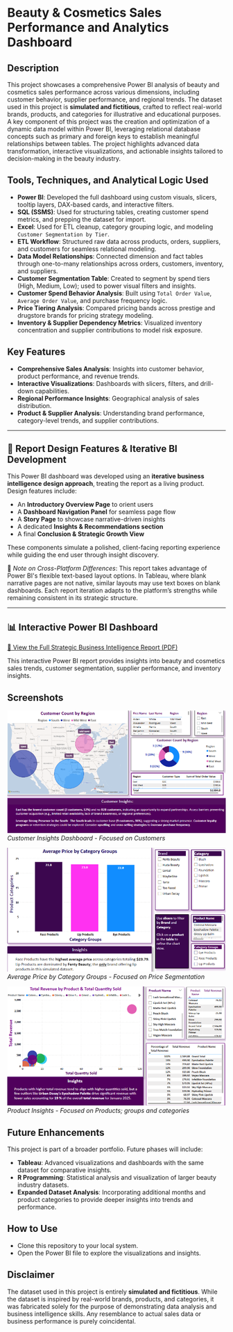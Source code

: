 # Beauty & Cosmetics Sales Performance and Analytics Dashboard

## Description
This project showcases a comprehensive Power BI analysis of beauty and cosmetics sales performance across various dimensions, including customer behavior, supplier performance, and regional trends. The dataset used in this project is **simulated and fictitious**, crafted to reflect real-world brands, products, and categories for illustrative and educational purposes. A key component of this project was the creation and optimization of a dynamic data model within Power BI, leveraging relational database concepts such as primary and foreign keys to establish meaningful relationships between tables. The project highlights advanced data transformation, interactive visualizations, and actionable insights tailored to decision-making in the beauty industry.

## Tools, Techniques, and Analytical Logic Used

- **Power BI**: Developed the full dashboard using custom visuals, slicers, tooltip layers, DAX-based cards, and interactive filters.
- **SQL (SSMS)**: Used for structuring tables, creating customer spend metrics, and prepping the dataset for import.
- **Excel**: Used for ETL cleanup, category grouping logic, and modeling `Customer Segmentation by Tier`.
- **ETL Workflow**: Structured raw data across products, orders, suppliers, and customers for seamless relational modeling.
- **Data Model Relationships**: Connected dimension and fact tables through one-to-many relationships across orders, customers, inventory, and suppliers.
- **Customer Segmentation Table**: Created to segment by spend tiers (High, Medium, Low); used to power visual filters and insights.
- **Customer Spend Behavior Analysis**: Built using `Total Order Value`, `Average Order Value`, and purchase frequency logic.
- **Price Tiering Analysis**: Compared pricing bands across prestige and drugstore brands for pricing strategy modeling.
- **Inventory & Supplier Dependency Metrics**: Visualized inventory concentration and supplier contributions to model risk exposure.


## Key Features
- **Comprehensive Sales Analysis**: Insights into customer behavior, product performance, and revenue trends.
- **Interactive Visualizations**: Dashboards with slicers, filters, and drill-down capabilities.
- **Regional Performance Insights**: Geographical analysis of sales distribution.
- **Product & Supplier Analysis**: Understanding brand performance, category-level trends, and supplier contributions.

---
## 📐 Report Design Features & Iterative BI Development

This Power BI dashboard was developed using an **iterative business intelligence design approach**, treating the report as a living product. Design features include:

- An **Introductory Overview Page** to orient users
- A **Dashboard Navigation Panel** for seamless page flow
- A **Story Page** to showcase narrative-driven insights
- A dedicated **Insights & Recommendations section**
- A final **Conclusion & Strategic Growth View**

These components simulate a polished, client-facing reporting experience while guiding the end user through insight discovery.

🔁 *Note on Cross-Platform Differences*: This report takes advantage of Power BI's flexible text-based layout options. In Tableau, where blank narrative pages are not native, similar layouts may use text boxes on blank dashboards. Each report iteration adapts to the platform’s strengths while remaining consistent in its strategic structure.

---

## 📊 Interactive Power BI Dashboard  

[📎 View the Full Strategic Business Intelligence Report (PDF)](./Beauty_Cosmetics_PowerBI_Report/Beauty_Cosmetics_Sales_Performance_Analysis_Report.pdf)

This interactive Power BI report provides insights into beauty and cosmetics sales trends, customer segmentation, supplier performance, and inventory insights.

## Screenshots

![Customer Insights Dashboard](customer_insights_dashboard.png)  
*Customer Insights Dashboard - Focused on Customers*

![Average Price by Category Groups](average_price_by_category_groups.png)  
*Average Price by Category Groups - Focused on Price Segmentation*

![Product Insights Visualization](product_insights_visualization.png)  
*Product Insights - Focused on Products; groups and categories*

## Future Enhancements
This project is part of a broader portfolio. Future phases will include:
- **Tableau**: Advanced visualizations and dashboards with the same dataset for comparative insights.
- **R Programming**: Statistical analysis and visualization of larger beauty industry datasets.
- **Expanded Dataset Analysis**: Incorporating additional months and product categories to provide deeper insights into trends and performance.

## How to Use
- Clone this repository to your local system.
- Open the Power BI file to explore the visualizations and insights.

## Disclaimer
The dataset used in this project is entirely **simulated and fictitious**. While the dataset is inspired by real-world brands, products, and categories, it was fabricated solely for the purpose of demonstrating data analysis and business intelligence skills. Any resemblance to actual sales data or business performance is purely coincidental.
